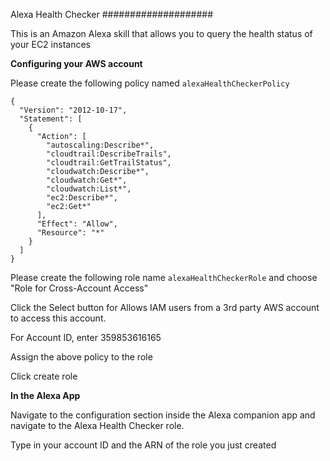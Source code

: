 Alexa Health Checker
####################

This is an Amazon Alexa skill that allows you to query the health status of your EC2 instances

**Configuring your AWS account**

Please create the following policy named `alexaHealthCheckerPolicy`

```
{
  "Version": "2012-10-17",
  "Statement": [
    {
      "Action": [
        "autoscaling:Describe*",
        "cloudtrail:DescribeTrails",
        "cloudtrail:GetTrailStatus",
        "cloudwatch:Describe*",
        "cloudwatch:Get*",
        "cloudwatch:List*",
        "ec2:Describe*",
        "ec2:Get*"
      ],
      "Effect": "Allow",
      "Resource": "*"
    }
  ]
}
```

Please create the following role name `alexaHealthCheckerRole` and choose "Role for Cross-Account Access"

Click the Select button for Allows IAM users from a 3rd party AWS account to access this account.

For Account ID, enter 359853616165

Assign the above policy to the role

Click create role

**In the Alexa App**

Navigate to the configuration section inside the Alexa companion app and navigate to the Alexa Health Checker role.

Type in your account ID and the ARN of the role you just created


